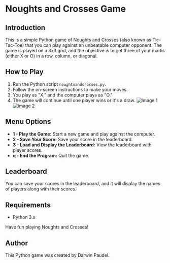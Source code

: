 # Noughts and Crosses Game

## Introduction
This is a simple Python game of Noughts and Crosses (also known as Tic-Tac-Toe) that you can play against an unbeatable computer opponent. The game is played on a 3x3 grid, and the objective is to get three of your marks (either X or O) in a row, column, or diagonal.

## How to Play
1. Run the Python script `noughtsandcrosses.py`.
2. Follow the on-screen instructions to make your moves.
3. You play as "X," and the computer plays as "O."
4. The game will continue until one player wins or it's a draw.
![Image 1](https://github.com/winzepz/Noughts-and-Crosses/assets/75492476/ff6776ca-b2b7-4def-b1a7-515a03de8777)
![image 2](https://github.com/winzepz/Noughts-and-Crosses/assets/75492476/fbf9eeb4-f262-4b9e-aa13-22b50c01aba4)



## Menu Options
- **1 - Play the Game:** Start a new game and play against the computer.
- **2 - Save Your Score:** Save your score in the leaderboard.
- **3 - Load and Display the Leaderboard:** View the leaderboard with player scores.
- **q - End the Program:** Quit the game.

## Leaderboard
You can save your scores in the leaderboard, and it will display the names of players along with their scores.

## Requirements
- Python 3.x

Have fun playing Noughts and Crosses!

## Author
This Python game was created by Darwin Paudel.
